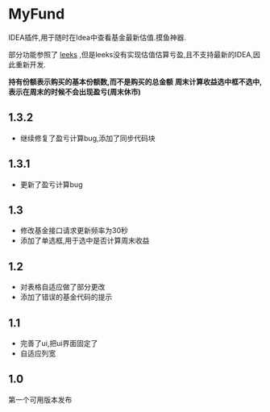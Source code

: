 # MyFund

IDEA插件,用于随时在Idea中查看基金最新估值.摸鱼神器.

部分功能参照了 [leeks](https://github.com/chris-tao/leeks) ,但是leeks没有实现估值估算亏盈,且不支持最新的IDEA,因此重新开发.

**持有份额表示购买的基本份额数,而不是购买的总金额**
**周末计算收益选中框不选中,表示在周末的时候不会出现盈亏(周末休市)**

## 1.3.2
- 继续修复了盈亏计算bug,添加了同步代码块


## 1.3.1
- 更新了盈亏计算bug

## 1.3 
- 修改基金接口请求更新频率为30秒
- 添加了单选框,用于选中是否计算周末收益

## 1.2 
- 对表格自适应做了部分更改
- 添加了错误的基金代码的提示

## 1.1 
- 完善了ui,把ui界面固定了
- 自适应列宽

## 1.0 
第一个可用版本发布




